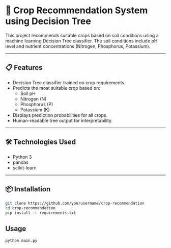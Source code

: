 # 🌾 Crop Recommendation System using Decision Tree

This project recommends suitable crops based on soil conditions using a machine learning Decision Tree classifier. The soil conditions include pH level and nutrient concentrations (Nitrogen, Phosphorus, Potassium).

---

## 📋 Features

- Decision Tree classifier trained on crop requirements.
- Predicts the most suitable crop based on:
  - Soil pH
  - Nitrogen (N)
  - Phosphorus (P)
  - Potassium (K)
- Displays prediction probabilities for all crops.
- Human-readable tree output for interpretability.

---

## 🛠️ Technologies Used

- Python 3
- pandas
- scikit-learn

---

## 📦 Installation

```bash
git clone https://github.com/yourusername/crop-recommendation
cd crop-recommendation
pip install -r requirements.txt
```

## Usage

```bash
python main.py
```
